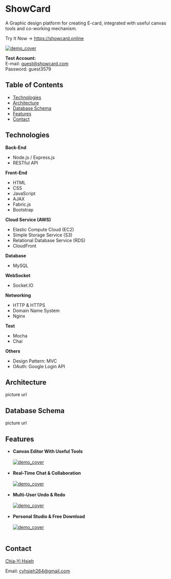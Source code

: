 # ShowCard #
A Graphic design platform for creating E-card, integrated with useful canvas tools and co-working mechanism.

Try It Now → 
<a href="https://showcard.online" target="_blank">https://showcard.online</a>

[![demo_cover](https://d20bzyreixm85i.cloudfront.net/demo/demo.gif "demo")](https://d20bzyreixm85i.cloudfront.net/demo/demo.gif "demo")

**Test Account:** <br>
E-mail: guest@showcard.com<br>
Password: guest3579<br>

## Table of Contents ##
- [Technologies](#Technologies)
- [Architecture](#Architecture)
- [Database Schema](#Database-Schema)
- [Features](#Features)
- [Contact](#Contact)
## Technologies ##
**Back-End**
- Node.js / Express.js
- RESTful API

**Front-End**
- HTML
- CSS
- JavaScript
- AJAX
- Fabric.js
- Bootstrap

**Cloud Service (AWS)**
- Elastic Compute Cloud (EC2)
- Simple Storage Service (S3)
- Relational Database Service (RDS)
- CloudFront

**Database**
- MySQL

**WebSocket** 
- Socket.IO

**Networking** 
- HTTP & HTTPS
- Domain Name System
- Nginx

**Test** 
- Mocha
- Chai

**Others** 
- Design Pattern: MVC
- OAuth: Google Login API
## Architecture
picture url
## Database Schema ##
picture url
## Features ##
- **Canvas Editor With Useful Tools** <br><br/>
[![demo_cover](https://d20bzyreixm85i.cloudfront.net/demo/demo_1.gif "demo1")](https://d20bzyreixm85i.cloudfront.net/demo/demo_1.gif "demo1")
<br><br/>
- **Real-Time Chat & Collaboration** <br><br/>
[![demo_cover](https://d20bzyreixm85i.cloudfront.net/demo/demo_2.gif "demo2")](https://d20bzyreixm85i.cloudfront.net/demo/demo_2.gif "demo2")
<br><br/>
- **Multi-User Undo & Redo** <br><br/>
[![demo_cover](https://d20bzyreixm85i.cloudfront.net/demo/demo_3.gif "demo3")](https://d20bzyreixm85i.cloudfront.net/demo/demo_3.gif "demo3")
<br><br/>
- **Personal Studio & Free Download** <br><br/>
[![demo_cover](https://d20bzyreixm85i.cloudfront.net/demo/demo_4.gif "demo4")](https://d20bzyreixm85i.cloudfront.net/demo/demo_4.gif "demo4")
<br><br/>
## Contact

<a href="https://github.com/cyhsieh264" target="_blank">Chia-Yi Hsieh</a>

Email: cyhsieh264@gmail.com